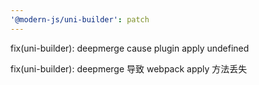 ```yaml
---
'@modern-js/uni-builder': patch
---
```


fix(uni-builder): deepmerge cause plugin apply undefined

fix(uni-builder): deepmerge 导致 webpack apply 方法丢失

